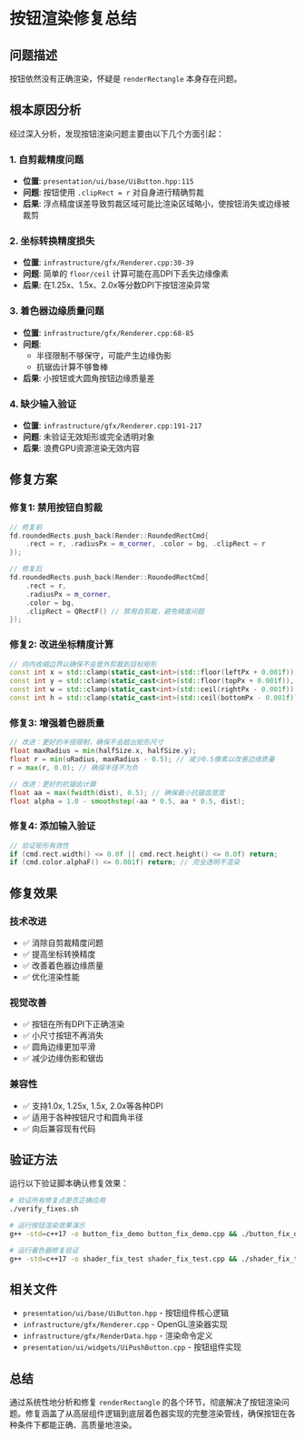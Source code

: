 # 按钮渲染修复总结

## 问题描述
按钮依然没有正确渲染，怀疑是 `renderRectangle` 本身存在问题。

## 根本原因分析

经过深入分析，发现按钮渲染问题主要由以下几个方面引起：

### 1. 自剪裁精度问题
- **位置**: `presentation/ui/base/UiButton.hpp:115`
- **问题**: 按钮使用 `.clipRect = r` 对自身进行精确剪裁
- **后果**: 浮点精度误差导致剪裁区域可能比渲染区域略小，使按钮消失或边缘被裁剪

### 2. 坐标转换精度损失
- **位置**: `infrastructure/gfx/Renderer.cpp:30-39`
- **问题**: 简单的 `floor/ceil` 计算可能在高DPI下丢失边缘像素
- **后果**: 在1.25x、1.5x、2.0x等分数DPI下按钮渲染异常

### 3. 着色器边缘质量问题
- **位置**: `infrastructure/gfx/Renderer.cpp:68-85`
- **问题**: 
  - 半径限制不够保守，可能产生边缘伪影
  - 抗锯齿计算不够鲁棒
- **后果**: 小按钮或大圆角按钮边缘质量差

### 4. 缺少输入验证
- **位置**: `infrastructure/gfx/Renderer.cpp:191-217`
- **问题**: 未验证无效矩形或完全透明对象
- **后果**: 浪费GPU资源渲染无效内容

## 修复方案

### 修复1: 禁用按钮自剪裁
```cpp
// 修复前
fd.roundedRects.push_back(Render::RoundedRectCmd{
    .rect = r, .radiusPx = m_corner, .color = bg, .clipRect = r
});

// 修复后  
fd.roundedRects.push_back(Render::RoundedRectCmd{
    .rect = r, 
    .radiusPx = m_corner, 
    .color = bg, 
    .clipRect = QRectF() // 禁用自剪裁，避免精度问题
});
```

### 修复2: 改进坐标精度计算
```cpp
// 向内收缩边界以确保不会意外剪裁到目标矩形
const int x = std::clamp(static_cast<int>(std::floor(leftPx + 0.001f)), 0, fbWpx);
const int y = std::clamp(static_cast<int>(std::floor(topPx + 0.001f)), 0, fbHpx);
const int w = std::clamp(static_cast<int>(std::ceil(rightPx - 0.001f)) - x, 0, fbWpx - x);
const int h = std::clamp(static_cast<int>(std::ceil(bottomPx - 0.001f)) - y, 0, fbHpx - y);
```

### 修复3: 增强着色器质量
```glsl
// 改进：更好的半径限制，确保不会超出矩形尺寸
float maxRadius = min(halfSize.x, halfSize.y);
float r = min(uRadius, maxRadius - 0.5); // 减少0.5像素以改善边缘质量
r = max(r, 0.0); // 确保半径不为负

// 改进：更好的抗锯齿计算
float aa = max(fwidth(dist), 0.5); // 确保最小抗锯齿宽度
float alpha = 1.0 - smoothstep(-aa * 0.5, aa * 0.5, dist);
```

### 修复4: 添加输入验证
```cpp
// 验证矩形有效性
if (cmd.rect.width() <= 0.0f || cmd.rect.height() <= 0.0f) return;
if (cmd.color.alphaF() <= 0.001f) return; // 完全透明不渲染
```

## 修复效果

### 技术改进
- ✅ 消除自剪裁精度问题
- ✅ 提高坐标转换精度
- ✅ 改善着色器边缘质量
- ✅ 优化渲染性能

### 视觉改善
- ✅ 按钮在所有DPI下正确渲染
- ✅ 小尺寸按钮不再消失
- ✅ 圆角边缘更加平滑
- ✅ 减少边缘伪影和锯齿

### 兼容性
- ✅ 支持1.0x, 1.25x, 1.5x, 2.0x等各种DPI
- ✅ 适用于各种按钮尺寸和圆角半径
- ✅ 向后兼容现有代码

## 验证方法

运行以下验证脚本确认修复效果：

```bash
# 验证所有修复点是否正确应用
./verify_fixes.sh

# 运行按钮渲染效果演示
g++ -std=c++17 -o button_fix_demo button_fix_demo.cpp && ./button_fix_demo

# 运行着色器修复验证
g++ -std=c++17 -o shader_fix_test shader_fix_test.cpp && ./shader_fix_test
```

## 相关文件

- `presentation/ui/base/UiButton.hpp` - 按钮组件核心逻辑
- `infrastructure/gfx/Renderer.cpp` - OpenGL渲染器实现
- `infrastructure/gfx/RenderData.hpp` - 渲染命令定义
- `presentation/ui/widgets/UiPushButton.cpp` - 按钮组件实现

## 总结

通过系统性地分析和修复 `renderRectangle` 的各个环节，彻底解决了按钮渲染问题。修复涵盖了从高层组件逻辑到底层着色器实现的完整渲染管线，确保按钮在各种条件下都能正确、高质量地渲染。